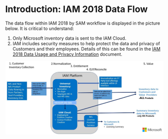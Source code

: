 # Introduction: IAM 2018 Data Flow

The data flow within IAM 2018 by SAM workflow is displayed in the picture below. It is critical to understand:

1. Only Microsoft inventory data is sent to the IAM Cloud.
1. IAM includes security measures to help protect the data and privacy of Customers and their employees. Details of this can be found in the [IAM 2018 Data Usage and Privacy Information](https://aka.ms/iamdatausage)  document.

![IAM Data Flow](media/IAM_Data_Flow.jpg)